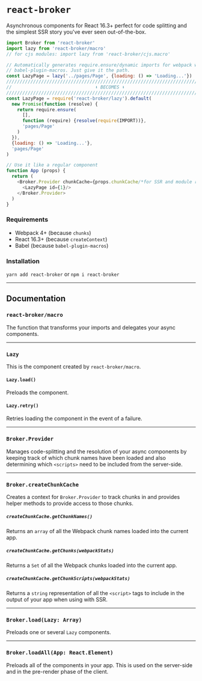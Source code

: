 # `react-broker`
Asynchronous components for React 16.3+ perfect for code splitting and the
simplest SSR story you've ever seen out-of-the-box.

```js
import Broker from 'react-broker'
import lazy from 'react-broker/macro'
// for cjs modules: import lazy from 'react-broker/cjs.macro'

// Automatically generates require.ensure/dynamic imports for webpack with
// babel-plugin-macros. Just give it the path.
const LazyPage = lazy('../pages/Page', {loading: () => 'Loading...'})
////////////////////////////////////////////////////////////////////////////////
//                               ⬇ BECOMES ⬇                                //
////////////////////////////////////////////////////////////////////////////////
const LazyPage = require('react-broker/lazy').default(
  new Promise(function (resolve) {
    return require.ensure(
      [],
      function (require) {resolve(require(IMPORT))},
      'pages/Page'
    )
  }),
  {loading: () => 'Loading...'},
  'pages/Page'
)

// Use it like a regular component
function App (props) {
  return (
    <Broker.Provider chunkCache={props.chunkCache/*for SSR and module resolution*/}>
      <LazyPage id={1}/>
    </Broker.Provider>
  )
}
```


### Requirements
- Webpack 4+ (because `chunks`)
- React 16.3+ (because `createContext`)
- Babel (because `babel-plugin-macros`)

### Installation
`yarn add react-broker` or `npm i react-broker`

--------------------------------------------------------------------------------

## Documentation
### `react-broker/macro`
The function that transforms your imports and delegates your async components.

--------------------------------------------------------------------------------

### `Lazy`
This is the component created by `react-broker/macro`.
#### `Lazy.load()`
Preloads the component.
#### `Lazy.retry()`
Retries loading the component in the event of a failure.

--------------------------------------------------------------------------------

### `Broker.Provider`
Manages code-splitting and the resolution of your async components by
keeping track of which chunk names have been loaded and also determining
which `<scripts>` need to be included from the server-side.

--------------------------------------------------------------------------------

### `Broker.createChunkCache`
Creates a context for `Broker.Provider` to track chunks in and provides
helper methods to provide access to those chunks.
##### `createChunkCache.getChunkNames()`
Returns an `array` of all the Webpack chunk names loaded into the current app.
##### `createChunkCache.getChunks(webpackStats)`
Returns a `Set` of all the Webpack chunks loaded into the current app.
##### `createChunkCache.getChunkScripts(webpackStats)`
Returns a `string` representation of all the `<script>` tags to include in the
output of your app when using with SSR.

--------------------------------------------------------------------------------

### `Broker.load(Lazy: Array)`
Preloads one or several `Lazy` components.

--------------------------------------------------------------------------------

### `Broker.loadAll(App: React.Element)`
Preloads all of the components in your app. This is used on the server-side and
in the pre-render phase of the client.
